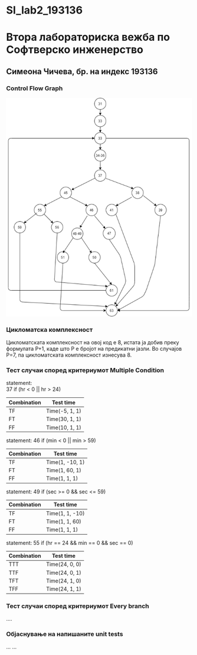 # SI_lab2_193136
# Втора лабораториска вежба по Софтверско инженерство

## Симеона Чичева, бр. на индекс 193136

###  Control Flow Graph

![Control Flow Graph](CFG1.png)

### Цикломатска комплексност

Цикломатската комплексност на овој код е 8, истата ја добив преку формулата P+1, каде што P е бројот на предикатни јазли. Во случајoв P=7, па цикломатската комплексност изнесува 8.

### Тест случаи според критериумот  Multiple Condition

statement:  
37 
if (hr < 0 || hr > 24)

| Combination | Test time |
| ----------- | --------- |
| TF | Time(-5, 1, 1) |
| FT | Time(30, 1, 1) |
| FF | Time(10, 1, 1) |



statement:
46 
if (min < 0 || min > 59)

| Combination | Test time |
| ----------- | --------- |
| TF | Time(1, -10, 1) |
| FT | Time(1, 60, 1) |
| FF | Time(1, 1, 1) |


statement:
49
if (sec >= 0 && sec <= 59)

| Combination | Test time |
| ----------- | --------- |
| TF | Time(1, 1, -10) |
| FT | Time(1, 1, 60) |
| FF | Time(1, 1, 1) |



statement:
55 
if (hr == 24 && min == 0 && sec == 0)

| Combination | Test time |
| ----------- | --------- |
| TTT | Time(24, 0, 0) |
| TTF | Time(24, 0, 1) |
| TFT | Time(24, 1, 0) |
| TFF | Time(24, 1, 1) |

### Тест случаи според критериумот Every branch

.... 

### Објаснување на напишаните unit tests

...
...
